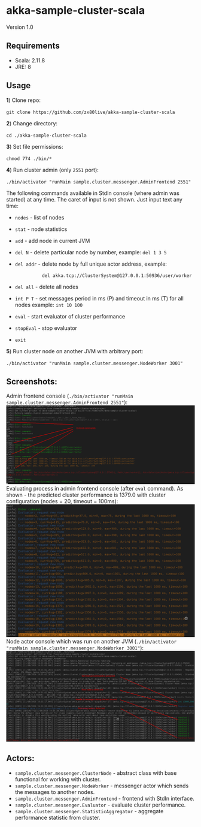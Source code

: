 akka-sample-cluster-scala
==============================================================

Version 1.0

Requirements
-----------------------------
- Scala: 2.11.8
- JRE:   8

Usage
-----------------------------

**1**) Clone repo:

`git clone https://github.com/zx80live/akka-sample-cluster-scala`

**2**) Change directory:

`cd ./akka-sample-cluster-scala`

**3**) Set file permissions:

`chmod 774 ./bin/*`

**4**) Run cluster admin (only `2551` port):

`./bin/activator "runMain sample.cluster.messenger.AdminFrontend 2551"`

The following commands available in StdIn console (where admin was started) at any time. 
The caret of input is not shown. Just input text any time:

 * `nodes`     - list of nodes
    
 * `stat`      - node statistics
    
 * `add`       - add node in current JVM
    
 * `del N`     - delete particular node by number, 
                 example: `del 1 3 5`
                          
 * `del addr`  - delete node by full unique actor address, example:
                 
                 del akka.tcp://ClusterSystem@127.0.0.1:50936/user/worker
                          
 * `del all`   - delete all nodes

 * `int P T`   - set messages period in ms (P) and timeout in ms (T) for all nodes
                 example: `int 10 100`
                          
 * `eval`      - start evaluator of cluster performance
    
 * `stopEval`  - stop evaluator
                         
 * `exit`


**5**) Run cluster node on another JVM with arbitrary port:

`./bin/activator "runMain sample.cluster.messenger.NodeWorker 3001"`

Screenshots:
------------

Admin frontend console (`./bin/activator "runMain sample.cluster.messenger.AdminFrontend 2551"`):
![picture alt](https://raw.githubusercontent.com/zx80live/zx80live.github.io/master/img/s1.png "Admin frontend console")
Evaluating process in admin frontend console (after `eval` command). As shown - the predicted cluster performance is 1379.0 with cluster configuration (nodes = 20, timeout = 100ms):
![picture alt](https://raw.githubusercontent.com/zx80live/zx80live.github.io/master/img/s2.png "Evaluating process in admin frontend console")
Node actor console which was run on another JVM (`./bin/activator "runMain sample.cluster.messenger.NodeWorker 3001"`):
![picture alt](https://raw.githubusercontent.com/zx80live/zx80live.github.io/master/img/s3.png "Node actor console")

Actors:
-------
 * `sample.cluster.messenger.ClusterNode` - abstract class with base functional for working with cluster.
 * `sample.cluster.messenger.NodeWorker` - messenger actor which sends the messages to another nodes.
 * `sample.cluster.messenger.AdminFrontend` - frontend with StdIn interface.
 * `sample.cluster.messenger.Evaluator` - evaluate cluster performance.
 * `sample.cluster.messenger.StatisticAggregator` - aggregate performance statistic from cluster.
